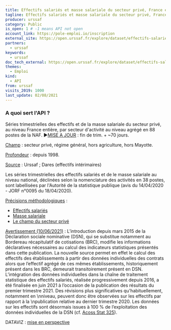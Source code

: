 ```yaml
---
title: Effectifs salariés et masse salariale du secteur privé, France entière x secteur NA88
tagline: Effectifs salariés et masse salariale du secteur privé, France entière x secteur NA88
producer: urssaf
category: Public
is_open: 1 # -1 means API not open
account_link: https://pole-emploi.io/inscription
external_site: https://open.urssaf.fr/explore/dataset/effectifs-salaries-et-masse-salariale-du-secteur-prive-france-entiere-x-na88/api/
partners:
  - urssaf
keywords:
  - urssaf
doc_tech_external: https://open.urssaf.fr/explore/dataset/effectifs-salaries-et-masse-salariale-du-secteur-prive-france-entiere-x-na88/api/
themes:
  - Emploi
kind:
  - API
from: urssaf
visits_2019: 1000
last_update: 02/08/2021
---
```


### A quoi sert l'API ?

<p>Séries trimestrielles des effectifs et de la masse salariale du secteur privé, au niveau France entière, par secteur d'activité au niveau agrégé en 88 postes de la NAF.<span style=\"font-size: 0.833rem;\"> </span><span style=\"font-family: Arial, sans-serif; font-size: 11pt;\">►</span><u style=\"font-size: 0.833rem; font-weight: bolder; font-family: inherit;\"><a href=\"https://open.urssaf.fr/explore/dataset/planning-de-mise-a-jour/table/?sort=date_de_mise_a_jour\" target=\"_blank\">MISE A JOUR</a></u><span style=\"font-size: 0.833rem; font-weight: bolder; font-family: inherit;\"> : fin de trim. + ~70 jours.</span></p><p style='font-family: -apple-system, BlinkMacSystemFont, \"Segoe UI\", Roboto, Helvetica, Arial, sans-serif;'><u>Champ</u> : secteur privé, régime général, hors agriculture, hors Mayotte.<br/></p><p style='font-family: -apple-system, BlinkMacSystemFont, \"Segoe UI\", Roboto, Helvetica, Arial, sans-serif;'><u>Profondeur</u> : depuis 1998.</p><p style='font-family: -apple-system, BlinkMacSystemFont, \"Segoe UI\", Roboto, Helvetica, Arial, sans-serif;'><u>Source</u><span> : Urssaf ; Dares (effectifs intérimaires)</span></p><p style='font-family: -apple-system, BlinkMacSystemFont, \"Segoe UI\", Roboto, Helvetica, Arial, sans-serif;'><span style=\"font-weight: bolder;\">Les séries trimestrielles des effectifs salariés et de le masse salariale au niveau national, déclinées selon la nomenclature des activités en 38 postes, sont labellisées par l'Autorité de la statistique publique (avis du 14/04/2020 - JORF n°0095 du 18/04/2020).</span></p><p><u>Précisions méthodologiques</u> :</p><ul><li><a href=\"https://www.urssaf.org/home/observatoire-economique/sources-et-methodologie/methodologie/effectifs-salaries.html\" target=\"_blank\">Effectifs salariés</a></li><li><a href=\"https://www.urssaf.org/home/observatoire-economique/sources-et-methodologie/methodologie/masse-salariale.html\" target=\"_blank\">Masse salariale</a></li><li><a href=\"https://www.urssaf.org/home/observatoire-economique/sources-et-methodologie/methodologie/champ-concurrentiel.html\" target=\"_blank\">Le champ du secteur privé</a><u><br/></u></li></ul><p><u>Avertissement (10/06/2021)</u> :<span style=\"font-weight: bolder;\"> </span>L’introduction depuis mars 2015 de la Déclaration sociale nominative (DSN), qui se substitue notamment au Bordereau récapitulatif de cotisations (BRC), modifie les informations déclaratives nécessaires au calcul des indicateurs statistiques présentés dans cette publication. La nouvelle source permet en effet le calcul des effectifs des établissements à partir des données individuelles des contrats alors que l’effectif agrégé de ces mêmes établissements, historiquement présent dans les BRC, demeurait transitoirement présent en DSN. L’intégration des données individuelles dans la chaîne de traitement statistique des effectifs salariés, réalisée progressivement depuis 2016, a été finalisée en juin 2021 à l’occasion de la publication des résultats du premier trimestre 2021. Des révisions plus significatives qu'habituellement, notamment en \nniveau, peuvent donc être observées sur les effectifs par rapport à la \npublication relative au dernier trimestre 2020. Les données sur les effectifs sont désormais issues à 100 % de l’exploitation des données individuelles de la DSN (cf. <a href=\"https://www.urssaf.org/home/observatoire-economique/publications/acoss-stat/2021/acoss-stat-n325.html\" target=\"_blank\">Acoss Stat 325</a>).</p><p><span style=\"font-weight: bolder; color: rgb(51, 51, 51); \">DATAVIZ </span><span style=\"color: rgb(51, 51, 51); font-family: inherit; font-size: 0.833rem;\">: </span><a href=\"https://open.urssaf.fr/explore/dataset/effectifs-salaries-et-masse-salariale-du-secteur-prive-france-entiere-x-na88/dataviz/\" style=\"background-color: rgb(255, 255, 255); text-decoration: none; color: rgb(0, 136, 204); font-family: Roboto, sans-serif; font-weight: 400; \">mise en perspective</a></p><p><br/><br/></p>
